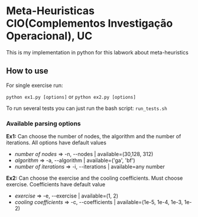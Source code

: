 # Meta-Heuristicas CIO(Complementos Investigação Operacional), UC 

This is my implementation in python for this labwork about meta-heuristics

## How to use 

For single exercise run:

  `python ex1.py [options]` or `python ex2.py [options]`
  
To run several tests you can just run the bash script: `run_tests.sh`
  
### Available parsing options
 
**Ex1:** 
  Can choose the number of nodes, the algorithm and the number of iterations. All options have default values
    
  * *number of nodes* => -n, --nodes | available=(30,128, 312)
  * *algorithm* => -a, --algorithm | available=('ga', 'bf')
  * *number of iterations* => -i, --iterations | available=any number

**Ex2:**
  Can choose the exercise and the cooling coefficients. Must choose exercise. Coefficients have default value
  
  * *exercise* => -e, --exercise | available=(1, 2)
  * *cooling coefficients* => -c, --coefficients | available=(1e-5, 1e-4, 1e-3, 1e-2)
        
    
